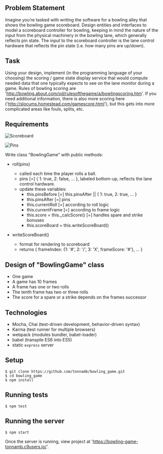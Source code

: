 ## Problem Statement

Imagine you’re tasked with writing the software for a bowling alley that shows the bowling game scoreboard.
Design entities and interfaces to model a scoreboard controller for bowling, keeping in mind the nature of the input from the physical machinery in the bowling lane, which generally reflects pin state.
The input to the scoreboard controller is the lane control hardware that reflects the pin state (i.e. how many pins are up/down).

## Task

Using your design, implement (in the programming language of your choosing) the scoring / game state display service that would compute needed data that one typically expects to see on the lane monitor during a game.
Rules of bowling scoring are 'http://bowling.about.com/od/rulesofthegame/a/bowlingscoring.htm'.
If you need additional information, there is also more scoring here ('http://slocums.homestead.com/gamescore.html'), but this gets into more complicated areas like fouls, splits, etc.

## Requirements

![Scoreboard](https://camo.githubusercontent.com/ad2710d5e239994189d3f15d2d927225cf9a2b0a/687474703a2f2f7777772e7770636c69706172742e636f6d2f72656372656174696f6e2f73706f7274732f626f776c696e672f626f776c696e675f73636f726573686565745f6578616d706c652e706e67)

![Pins](http://www.clker.com/cliparts/O/6/o/5/Z/5/bowling-pins-diagram.svg)

Write class "BowlingGame" with public methods:

* roll(pins)
  * called each time the player rolls a ball.
  * pins [=] { 1: true, 2: false, ... }, labeled bottom-up, reflects the lane control hardware.
  * update these variables:
    * this.pinsBefore [=] this.pinsAfter || { 1: true, 2: true, ... }
    * this.pinsAfter [=] pins
    * this.currentRoll [=] according to roll logic
    * this.currentFrame [=] according to frame logic
    * this.score = this._calcScore() [=] handles spare and strike bonuses
    * this.scoreBoard = this.writeScoreBoard()

* writeScoreBoard()
  * format for rendering to scoreboard
  * returns { frameIndex: {1: '#', 2: '/', 3: 'X', frameScore: '#'}, ... }
  

## Design of "BowlingGame" class

* One game
* A game has 10 frames
* A frame has one or two rolls
* The tenth frame has two or three rolls
* The score for a spare or a strike depends on the frames successor

## Technologies

* Mocha, Chai (test-driven development, behavior-driven syntax)
* Karma (test runner for multiple browsers)
* webpack (modules bundler, babel-loader)
* babel (transpile ES6 into ES5)
* static `express` server

## Setup

    $ git clone https://github.com/tonnamb/bowling_game.git
    $ cd bowling_game
    $ npm install

## Running tests

    $ npm test

## Running the server

    $ npm start

Once the server is running, view project at 'https://bowling-game-tonnamb.c9users.io/'.

